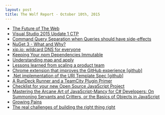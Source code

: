 ```yaml
---
layout: post
title: The Wolf Report - October 10th, 2015
---
```


- [The Future of The Web](http://withouttheloop.com/articles/2015-10-08-future-of-web/)
- [Visual Studio 2015 Update 1 CTP](http://blogs.msdn.com/b/visualstudio/archive/2015/10/08/visual-studio-2015-update-1-ctp.aspx)
- [Command Query Separation when Queries should have side-effects](http://blog.ploeh.dk/2015/10/08/command-query-separation-when-queries-should-have-side-effects/)
- [NuGet 3 - What and Why?](http://blog.nuget.org/20151008/NuGet-3-What-and-Why.html)
- [xip.io: wildcard DNS for everyone](http://xip.io/)
- [Keeping Your npm Dependencies Immutable](http://ponyfoo.com/articles/immutable-npm-dependencies)
- [Understanding map and apply](http://fsharpforfunandprofit.com/posts/elevated-world)
- [Lessons learned from scaling a product team](https://blog.intercom.io/how-we-build-software/)
- [Chrome extension that improves the GitHub experience [github]](https://github.com/thecodejunkie/github.expandinizr)
- [.Net implementation of the URI Template Spec [github]](https://github.com/tavis-software/Tavis.UriTemplates)
- [A RunDeck Runner and a TeamCity Plugin Primer](http://hadihariri.com/2015/10/09/rundeck-teamcity-plugin/)
- [Checklist for your new Open Source JavaScript Project](https://ericdouglas.github.io/2015/09/27/checklist-for-your-new-open-source-javascript-project/)
- [Mastering the Arcane Art of JavaScript-Mancy for C# Developers: On Summoning Servants and Critters, or the Basics of Objects in JavaScript](http://www.barbarianmeetscoding.com/blog/2015/10/08/mastering-the-arcane-art-of-javascript-mancy-on-summoning-servants-and-critters-or-the-basics-of-objects/)
- [Growing Pains](http://blog.howarddierking.com/2015/10/08/growing-pains.html)
- [The real challenges of building the right thing right](http://www.continuousimprover.com/2015/10/the-real-challenges-of-building-right.html)
